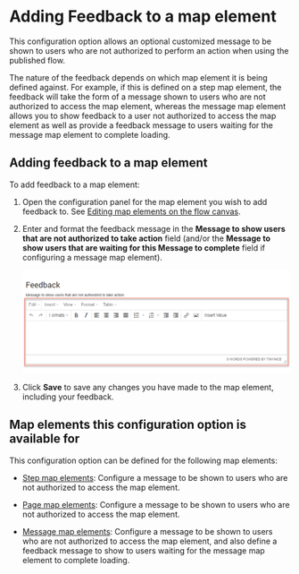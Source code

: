 # Adding Feedback to a map element 

<head>
  <meta name="guidename" content="Flow"/>
  <meta name="context" content="GUID-1240ae6b-af20-4eee-b5b4-5e172926c4a4"/>
</head>


This configuration option allows an optional customized message to be shown to users who are not authorized to perform an action when using the published flow.

The nature of the feedback depends on which map element it is being defined against. For example, if this is defined on a step map element, the feedback will take the form of a message shown to users who are not authorized to access the map element, whereas the message map element allows you to show feedback to a user not authorized to access the map element as well as provide a feedback message to users waiting for the message map element to complete loading.

## Adding feedback to a map element 

To add feedback to a map element:

1.  Open the configuration panel for the map element you wish to add feedback to. See [Editing map elements on the flow canvas](c-flo-Canvas_Editing_Elements_656a364c-879f-4153-8ee5-b19e47dca8f5.md).
2.  Enter and format the feedback message in the **Message to show users that are not authorized to take action** field \(and/or the **Message to show users that are waiting for this Message to complete** field if configuring a message map element\).

    ![Message](../Images/img-flo-Config_Feedback_659b6d8a-c7c2-4550-9e83-2e8b76f3fc32.png)

3.  Click **Save** to save any changes you have made to the map element, including your feedback.

## Map elements this configuration option is available for 

This configuration option can be defined for the following map elements:

-   [Step map elements](c-flo-ME_Step_f2f3f25f-f6c8-4f34-9c44-6210cdef30a2.md): Configure a message to be shown to users who are not authorized to access the map element.

-   [Page map elements](c-flo-ME_Page_539c415f-59d7-47d5-90ef-cb3a108b3010.md): Configure a message to be shown to users who are not authorized to access the map element.

-   [Message map elements](c-flo-ME_Message_342e9efb-0f11-4083-a2dc-195d52d1f939.md): Configure a message to be shown to users who are not authorized to access the map element, and also define a feedback message to show to users waiting for the message map element to complete loading.